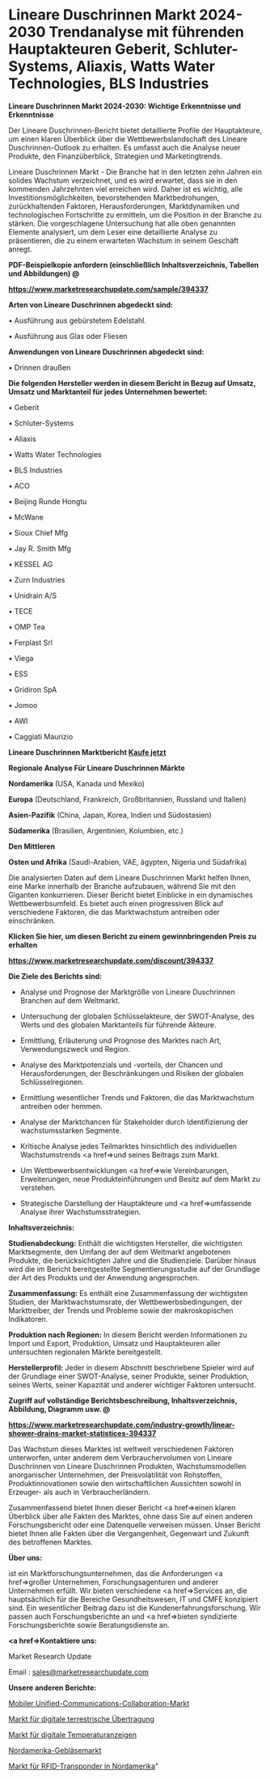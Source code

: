 # Lineare Duschrinnen Markt 2024-2030 Trendanalyse mit führenden Hauptakteuren Geberit, Schluter-Systems, Aliaxis, Watts Water Technologies, BLS Industries

<strong>Lineare Duschrinnen Markt 2024-2030: Wichtige Erkenntnisse und Erkenntnisse</strong>

Der Lineare Duschrinnen-Bericht bietet detaillierte Profile der Hauptakteure, um einen klaren Überblick über die Wettbewerbslandschaft des Lineare Duschrinnen-Outlook zu erhalten. Es umfasst auch die Analyse neuer Produkte, den Finanzüberblick, Strategien und Marketingtrends.

Lineare Duschrinnen Markt - Die Branche hat in den letzten zehn Jahren ein solides Wachstum verzeichnet, und es wird erwartet, dass sie in den kommenden Jahrzehnten viel erreichen wird. Daher ist es wichtig, alle Investitionsmöglichkeiten, bevorstehenden Marktbedrohungen, zurückhaltenden Faktoren, Herausforderungen, Marktdynamiken und technologischen Fortschritte zu ermitteln, um die Position in der Branche zu stärken. Die vorgeschlagene Untersuchung hat alle oben genannten Elemente analysiert, um dem Leser eine detaillierte Analyse zu präsentieren, die zu einem erwarteten Wachstum in seinem Geschäft anregt.



<strong><b>PDF-Beispielkopie anfordern (einschließlich Inhaltsverzeichnis, Tabellen und Abbildungen) @ </b></strong>

<strong><a href=https://www.marketresearchupdate.com/sample/394337>

<strong>https://www.marketresearchupdate.com/sample/394337</u></a></strong></strong>



<strong>Arten von Lineare Duschrinnen abgedeckt sind:</strong>

• Ausführung aus gebürstetem Edelstahl.

• Ausführung aus Glas oder Fliesen



<strong>Anwendungen von Lineare Duschrinnen abgedeckt sind:</strong>

• Drinnen draußen



<strong>Die folgenden Hersteller werden in diesem Bericht in Bezug auf Umsatz, Umsatz und Marktanteil für jedes Unternehmen bewertet:</strong>

• Geberit

• Schluter-Systems

• Aliaxis

• Watts Water Technologies

• BLS Industries

• ACO

• Beijing Runde Hongtu

• McWane

• Sioux Chief Mfg

• Jay R. Smith Mfg

• KESSEL AG

• Zurn Industries

• Unidrain A/S

• TECE

• OMP Tea

• Ferplast Srl

• Viega

• ESS

• Gridiron SpA

• Jomoo

• AWI

• Caggiati Maurizio



<strong>Lineare Duschrinnen Marktbericht <a href=https://www.marketresearchupdate.com/buynow/394337>Kaufe jetzt</a></strong>



<strong>Regionale Analyse Für Lineare Duschrinnen Märkte</strong>



<strong>Nordamerika</strong> (USA, Kanada und Mexiko)



<strong>Europa</strong> (Deutschland, Frankreich, Großbritannien, Russland und Italien)



<strong>Asien-Pazifik</strong> (China, Japan, Korea, Indien und Südostasien)



<strong>Südamerika</strong> (Brasilien, Argentinien, Kolumbien, etc.)



<strong>Den Mittleren</strong> 

<strong>Osten und Afrika</strong> (Saudi-Arabien, VAE, ägypten, Nigeria und Südafrika)

Die analysierten Daten auf dem Lineare Duschrinnen Markt helfen Ihnen, eine Marke innerhalb der Branche aufzubauen, während Sie mit den Giganten konkurrieren. Dieser Bericht bietet Einblicke in ein dynamisches Wettbewerbsumfeld. Es bietet auch einen progressiven Blick auf verschiedene Faktoren, die das Marktwachstum antreiben oder einschränken.



<strong>Klicken Sie hier, um diesen Bericht zu einem gewinnbringenden Preis zu erhalten
</strong>

<strong><a href=https://www.marketresearchupdate.com/discount/394337>https://www.marketresearchupdate.com/discount/394337</b></u></strong></a>



<strong>Die Ziele des Berichts sind:</strong>

- Analyse und Prognose der Marktgröße von Lineare Duschrinnen Branchen auf dem Weltmarkt.

- Untersuchung der globalen Schlüsselakteure, der SWOT-Analyse, des Werts und des globalen Marktanteils für führende Akteure.

- Ermittlung, Erläuterung und Prognose des Marktes nach Art, Verwendungszweck und Region.

- Analyse des Marktpotenzials und -vorteils, der Chancen und Herausforderungen, der Beschränkungen und Risiken der globalen Schlüsselregionen.

- Ermittlung wesentlicher Trends und Faktoren, die das Marktwachstum antreiben oder hemmen.

- Analyse der Marktchancen für Stakeholder durch Identifizierung der wachstumsstarken Segmente.

- Kritische Analyse jedes Teilmarktes hinsichtlich des individuellen Wachstumstrends <a href=>und</a> seines Beitrags zum Markt.

- Um Wettbewerbsentwicklungen <a href=>wie</a> Vereinbarungen, Erweiterungen, neue Produkteinführungen und Besitz auf dem Markt zu verstehen.

- Strategische Darstellung der Hauptakteure und <a href=>umfas</a>sende Analyse ihrer Wachstumsstrategien.



<strong>Inhaltsverzeichnis:</strong>



<strong>Studienabdeckung:</strong> Enthält die wichtigsten Hersteller, die wichtigsten Marktsegmente, den Umfang der auf dem Weltmarkt angebotenen Produkte, die berücksichtigten Jahre und die Studienziele. Darüber hinaus wird die im Bericht bereitgestellte Segmentierungsstudie auf der Grundlage der Art des Produkts und der Anwendung angesprochen.



<strong>Zusammenfassung:</strong> Es enthält eine Zusammenfassung der wichtigsten Studien, der Marktwachstumsrate, der Wettbewerbsbedingungen, der Markttreiber, der Trends und Probleme sowie der makroskopischen Indikatoren.



<strong>Produktion nach Regionen:</strong> In diesem Bericht werden Informationen zu Import und Export, Produktion, Umsatz und Hauptakteuren aller untersuchten regionalen Märkte bereitgestellt.



<strong>Herstellerprofil:</strong> Jeder in diesem Abschnitt beschriebene Spieler wird auf der Grundlage einer SWOT-Analyse, seiner Produkte, seiner Produktion, seines Werts, seiner Kapazität und anderer wichtiger Faktoren untersucht.



<strong><b>Zugriff auf vollständige Berichtsbeschreibung, Inhaltsverzeichnis, Abbildung, Diagramm usw. @ </b></strong>

<strong><a href=https://www.marketresearchupdate.com/industry-growth/linear-shower-drains-market-statistices-394337>https://www.marketresearchupdate.com/industry-growth/linear-shower-drains-market-statistices-394337</a></strong>

Das Wachstum dieses Marktes ist weltweit verschiedenen Faktoren unterworfen, unter anderem dem Verbrauchervolumen von Lineare Duschrinnen von Lineare Duschrinnen Produkten, Wachstumsmodellen anorganischer Unternehmen, der Preisvolatilität von Rohstoffen, Produktinnovationen sowie den wirtschaftlichen Aussichten sowohl in Erzeuger- als auch in Verbraucherländern.

Zusammenfassend bietet Ihnen dieser Bericht <a href=>einen</a> klaren Überblick über alle Fakten des Marktes, ohne dass Sie auf einen anderen Forschungsbericht oder eine Datenquelle verweisen müssen. Unser Bericht bietet Ihnen alle Fakten über die Vergangenheit, Gegenwart und Zukunft des betroffenen Marktes.



<strong>Über uns:</strong>

 ist ein Marktforschungsunternehmen, das die Anforderungen <a href=>großer</a> Unternehmen, Forschungsagenturen und anderer Unternehmen erfüllt. Wir bieten verschiedene <a href=>Services</a> an, die hauptsächlich für die Bereiche Gesundheitswesen, IT und CMFE konzipiert sind. Ein wesentlicher Beitrag dazu ist die Kundenerfahrungsforschung. Wir passen auch Forschungsberichte an und <a href=>bieten</a> syndizierte Forschungsberichte sowie Beratungsdienste an.



<strong><a href=>Kontaktiere uns:</a></strong>

Market Research Update

Email : sales@marketresearchupdate.com



<strong>Unsere anderen Berichte:</strong>

<a href=https://www.linkedin.com/pulse/mobile-unified-communications-collaboration-market-latest>Mobiler Unified-Communications-Collaboration-Markt</a>

<a href=https://www.linkedin.com/pulse/digital-terrestrial-transmission-market>Markt für digitale terrestrische Übertragung</a>

<a href=https://www.linkedin.com/pulse/digital-temperature-indicators-market-2023-remarking>Markt für digitale Temperaturanzeigen</a>

<a href=https://www.linkedin.com/pulse/north-america-blowers-market-new-report-future>Nordamerika-Gebläsemarkt</a>

<a href=https://www.linkedin.com/pulse/north-america-rfid-transponders-market-2023>Markt für RFID-Transponder in Nordamerika</a>"

